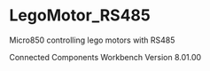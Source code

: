 # LegoMotor_RS485
Micro850 controlling lego motors with RS485

Connected Components Workbench Version 8.01.00
